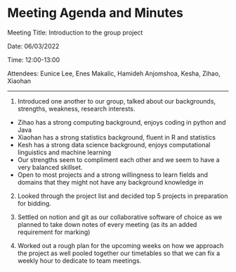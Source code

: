 # Meeting Agenda and Minutes

Meeting Title: Introduction to the group project

Date: 06/03/2022

Time: 12:00-13:00

Attendees: Eunice Lee, Enes Makalic, Hamideh Anjomshoa, Kesha, Zihao, Xiaohan

______________________________________________________________________________________________________

1) Introduced one another to our group, talked about our backgrounds, strengths, weakness, research interests.

- Zihao has a strong computing background, enjoys coding in python and Java
- Xiaohan has a strong statistics background, fluent in R and statistics
- Kesh has a strong data science background, enjoys computational linguistics and machine learning
- Our strengths seem to compliment each other and we seem to have a very balanced skillset.
- Open to most projects and a strong willingness to learn fields and domains that they might not have any background knowledge in

2) Looked through the project list and decided top 5 projects in preparation for bidding.

3) Settled on notion and git as our collaborative software of choice as we planned to take down notes of every meeting (as its an added requirement for marking)

4) Worked out a rough plan for the upcoming weeks on how we approach the project as well pooled together our timetables so that we can fix a weekly hour to dedicate to team meetings.
